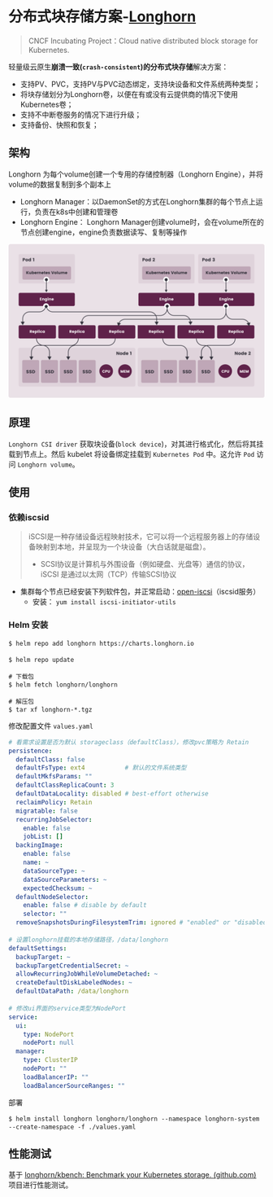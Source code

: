 # 分布式块存储方案-[Longhorn](https://longhorn.io/)

> CNCF Incubating Project：Cloud native distributed block storage for Kubernetes. 

轻量级云原生**崩溃一致(`crash-consistent`)**的**分布式块存储**解决方案：

- 支持PV、PVC，支持PV与PVC动态绑定，支持块设备和文件系统两种类型；
- 将块存储划分为Longhorn卷，以便在有或没有云提供商的情况下使用Kubernetes卷；
- 支持不中断卷服务的情况下进行升级；
- 支持备份、快照和恢复；



## 架构

Longhorn 为每个volume创建一个专用的存储控制器（Longhorn Engine），并将volume的数据复制到多个副本上

- Longhorn Manager：以DaemonSet的方式在Longhorn集群的每个节点上运行，负责在k8s中创建和管理卷
- Longhorn Engine： Longhorn Manager创建volume时，会在volume所在的节点创建engine，engine负责数据读写、复制等操作

![how-longhorn-works](pics/how-longhorn-works.svg)



## 原理

`Longhorn CSI driver` 获取块设备(`block device`)，对其进行格式化，然后将其挂载到节点上。然后 kubelet 将设备绑定挂载到 `Kubernetes Pod` 中。这允许 `Pod` 访问 `Longhorn volume`。



## 使用

### 依赖iscsid

> iSCSI是一种存储设备远程映射技术，它可以将一个远程服务器上的存储设备映射到本地，并呈现为一个块设备（大白话就是磁盘）。
>
> - SCSI协议是计算机与外围设备（例如硬盘、光盘等）通信的协议， iSCSI 是通过以太网（TCP）传输SCSI协议

- 集群每个节点已经安装下列软件包，并正常启动：[open-iscsi](https://github.com/open-iscsi/open-iscsi)（iscsid服务）
  - 安装： `yum install iscsi-initiator-utils`


### Helm 安装

```shell
$ helm repo add longhorn https://charts.longhorn.io

$ helm repo update

# 下载包
$ helm fetch longhorn/longhorn

# 解压包
$ tar xf longhorn-*.tgz
```

修改配置文件 `values.yaml`

```yaml
# 看需求设置是否为默认 storageclass（defaultClass），修改pvc策略为 Retain
persistence:
  defaultClass: false
  defaultFsType: ext4           # 默认的文件系统类型
  defaultMkfsParams: ""
  defaultClassReplicaCount: 3
  defaultDataLocality: disabled # best-effort otherwise
  reclaimPolicy: Retain
  migratable: false
  recurringJobSelector:
    enable: false
    jobList: []
  backingImage:
    enable: false
    name: ~
    dataSourceType: ~
    dataSourceParameters: ~
    expectedChecksum: ~
  defaultNodeSelector:
    enable: false # disable by default
    selector: ""
  removeSnapshotsDuringFilesystemTrim: ignored # "enabled" or "disabled" otherwise

# 设置longhorn挂载的本地存储路径，/data/longhorn
defaultSettings:
  backupTarget: ~
  backupTargetCredentialSecret: ~
  allowRecurringJobWhileVolumeDetached: ~
  createDefaultDiskLabeledNodes: ~
  defaultDataPath: /data/longhorn
  
# 修改ui界面的service类型为NodePort
service:
  ui:
    type: NodePort
    nodePort: null
  manager:
    type: ClusterIP
    nodePort: ""
    loadBalancerIP: ""
    loadBalancerSourceRanges: ""
```

部署

```shell
$ helm install longhorn longhorn/longhorn --namespace longhorn-system --create-namespace -f ./values.yaml
```



## 性能测试

基于 [longhorn/kbench: Benchmark your Kubernetes storage. (github.com)](https://github.com/longhorn/kbench) 项目进行性能测试。
